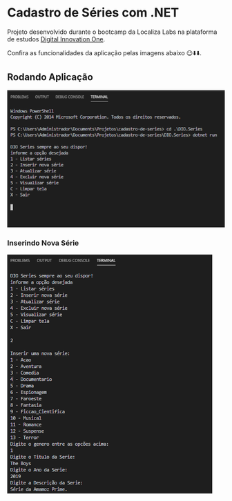 # Cadastro de Séries com .NET
Projeto desenvolvido durante o bootcamp da Localiza Labs na plataforma de estudos [Digital Innovation One](https://web.digitalinnovation.one/).

Confira as funcionalidades da aplicação pelas imagens abaixo 😉⬇️⬇️.

## Rodando Aplicação
![Executando](https://github.com/viniciusmartins1/cadastro-de-series/blob/main/Executando.PNG)

### Inserindo Nova Série
![Inserindo Nova Série](https://github.com/viniciusmartins1/cadastro-de-series/blob/main/Executando%202.PNG)
